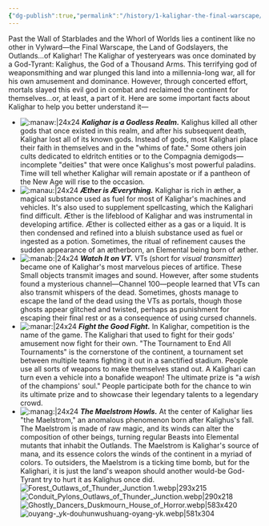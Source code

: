 ```yaml
---
{"dg-publish":true,"permalink":"/history/1-kalighar-the-final-warscape/"}
---
```



Past the Wall of Starblades and the Whorl of Worlds lies a continent like no other in Vylward—the Final Warscape, the Land of Godslayers, the Outlands...of Kalighar! The Kalighar of yesteryears was once dominated by a God-Tyrant: Kalighus, the God of a Thousand Arms. This terrifying god of weaponsmithing and war plunged this land into a millennia-long war, all for his own amusement and dominance. However, through concerted effort, mortals slayed this evil god in combat and reclaimed the continent for themselves...or, at least, a part of it. Here are some important facts about Kalighar to help you better understand it— 

- ![:manaw:|24x24](https://cdn.discordapp.com/emojis/1044628157405347882.webp?size=44)  _**Kalighar is a Godless Realm.**_ Kalighus killed all other gods that once existed in this realm, and after his subsequent death, Kalighar lost all of its known gods. Instead of gods, most Kalighari place their faith in themselves and in the "whims of fate." Some others join cults dedicated to eldritch entities or to the Compagnia demigods—incomplete "deities" that were once Kalighus's most powerful paladins. Time will tell whether Kalighar will remain apostate or if a pantheon of the New Age will rise to the occasion.
- ![:manau:|24x24](https://cdn.discordapp.com/emojis/1044628170470592633.webp?size=44)  _**Æther is Æverything.**_ Kalighar is rich in æther, a magical substance used as fuel for most of Kalighar's machines and vehicles. It's also used to supplement spellcasting, which the Kalighari find difficult. Æther is the lifeblood of Kalighar and was instrumental in developing artifice. Æther is collected either as a gas or a liquid. It is then condensed and refined into a bluish substance used as fuel or ingested as a potion. Sometimes, the ritual of refinement causes the sudden appearance of an ætherborn, an Elemental being born of æther.
- ![:manab:|24x24](https://cdn.discordapp.com/emojis/1044628208349351986.webp?size=44) _**Watch It on VT.**_ VTs (short for _visual transmitter_) became one of Kalighar's most marvelous pieces of artifice. These Small objects transmit images and sound. However, after some students found a mysterious channel—Channel 100—people learned that VTs can also transmit whispers of the dead. Sometimes, ghosts manage to escape the land of the dead using the VTs as portals, though those ghosts appear glitched and twisted, perhaps as punishment for escaping their final rest or as a consequence of using cursed channels.
- ![:manar:|24x24](https://cdn.discordapp.com/emojis/1044628230809858118.webp?size=44) _**Fight the Good Fight.**_ In Kalighar, competition is the name of the game. The Kalighari that used to fight for their gods' amusement now fight for their own. "The Tournament to End All Tournaments" is the cornerstone of the continent, a tournament set between multiple teams fighting it out in a sanctified stadium. People use all sorts of weapons to make themselves stand out. A Kalighari can turn even a vehicle into a bonafide weapon! The ultimate prize is "a _wish_ of the champions' soul." People participate both for the chance to win its ultimate prize and to showcase their legendary talents to a legendary crowd.
- ![:manag:|24x24](https://cdn.discordapp.com/emojis/1044628260442615828.webp?size=44) _**The Maelstrom Howls.**_ At the center of Kalighar lies "the Maelstrom," an anomalous phenomenon born after Kalighus's fall. The Maelstrom is made of raw magic, and its winds can alter the composition of other beings, turning regular Beasts into Elemental mutants that inhabit the Outlands. The Maelstrom is Kalighar's source of mana, and its essence colors the winds of the continent in a myriad of colors. To outsiders, the Maelstrom is a ticking time bomb, but for the Kalighari, it is just the land's weapon should another would-be God-Tyrant try to hurt it as Kalighus once did.
![Forest_Outlaws_of_Thunder_Junction 1.webp|293x215](/img/user/Content/Images/Forest_Outlaws_of_Thunder_Junction%201.webp)![Conduit_Pylons_Outlaws_of_Thunder_Junction.webp|290x218](/img/user/Content/Images/Conduit_Pylons_Outlaws_of_Thunder_Junction.webp)![Ghostly_Dancers_Duskmourn_House_of_Horror.webp|583x420](/img/user/Content/Images/Ghostly_Dancers_Duskmourn_House_of_Horror.webp)![ouyang-_yk-douhunwushuang-oyang-yk.webp|581x304](/img/user/Content/Images/ouyang-_yk-douhunwushuang-oyang-yk.webp)